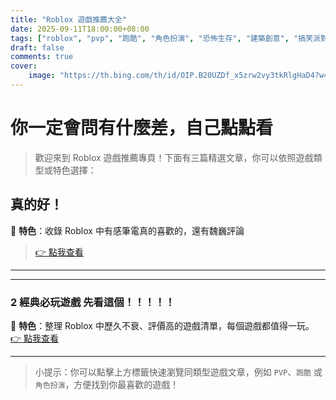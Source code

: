 ```yaml
---
title: "Roblox 遊戲推薦大全"
date: 2025-09-11T18:00:00+08:00
tags: ["roblox", "pvp", "跑酷", "角色扮演", "恐怖生存", "建築創意", "搞笑派對"]
draft: false
comments: true
cover:
    image: "https://th.bing.com/th/id/OIP.B20UZDf_x5zrw2vy3tkRlgHaD4?w=328&h=180&c=7&r=0&o=7&dpr=2&pid=1.7&rm=3" 
---
```



# 你一定會問有什麼差，自己點點看

> 歡迎來到 Roblox 遊戲推薦專頁！下面有三篇精選文章，你可以依照遊戲類型或特色選擇：

## 真的好！
📌 **特色**：收錄 Roblox 中有感筆電真的喜歡的，還有魏巍評論 

> [👉 點我查看](https://kaihchs118.github.io/kai_studio/posts/roblox/)
---




---

### 2 經典必玩遊戲 先看這個！！！！！
📌 **特色**：整理 Roblox 中歷久不衰、評價高的遊戲清單，每個遊戲都值得一玩。  
[👉 點我查看](https://kaihchs118.github.io/kai_studio/posts/robloxgames/)

---

> 小提示：你可以點擊上方標籤快速瀏覽同類型遊戲文章，例如 `PVP`、`跑酷` 或 `角色扮演`，方便找到你最喜歡的遊戲！